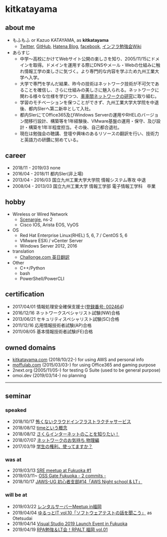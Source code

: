 # kitkatayama

## about me

* もふもふ or Kazuo KATAYAMA, as <b>kitkatayama</b>
  * [Twitter](https://twitter.com/kitkatayama), [GitHub](https://github.com/kitkatayama), [Hatena Blog](https://moffumoffu.hatenablog.com/), [facebook](https://www.facebook.com/kitkazuokatayama), [インフラ勉強会Wiki](https://wiki.infra-workshop.tech/user/kitkatayama)
* あらすじ
  * 中学～高校にかけてWebサイト公開の楽しさを知り、2005/11/15にドメインを取得。ドメインを運用する際にDNSやメール・Webの仕組みに触れ情報工学の楽しさに気づく。より専門的な内容を学ぶため九州工業大学へ入学。
  * 大学で専門を学んだ結果、昨今の技術はネットワーク技術が不可欠であることを確信し、さらに仕組みの美しさに魅入られる。ネットワークに関わる様々な仕様を学びつつ、[車車間ネットワークの研究](https://www.toyota-itc.com/publications/index.php?year=1&user=1167)に取り組む。
  * 学習のモチベーションを保つことができず、九州工業大学大学院を中退後、都内SIerへ第二新卒として入社。
  * 都内SIerにてOffice365及びWindows Serverの運用やRHELのバージョン間移行設計、構築等を1年経験後、VMware基盤の運用・保守、及び設計・構築を1年半程度担当。その後、自己都合退社。
  * 現在は勉強会の聴講、登壇や興味のあるリソースの翻訳を行い、技術力と英語力の研鑽に努めている。

## career

* 2018/11 - 2019/03 none
* 2016/04 - 2018/11 都内SIer(非上場)
* 2013/04 - 2016/03 国立九州工業大学大学院 情報システム専攻 中退
* 2008/04 - 2013/03 国立九州工業大学 情報工学部 電子情報工学科　卒業

## hobby

* Wireless or Wired Network
  * [Scenargie](https://www.spacetime-eng.com/en/), ns-2
  * Cisco IOS, Arista EOS, VyOS
* OS
  * Red Hat Enterprise Linux(RHEL) 5, 6, 7 / CentOS 5, 6
  * VMware ESXi / vCenter Server
  * Windows Server 2012, 2016
* translation
  * [Challonge.com 英日翻訳](https://moffumoffu.hatenablog.com/entry/2019/03/02/184623)
* Other
  * C++/Python
  * bash
  * PowerShell/PowerCLI

## certification

* 2017/04/01 情報処理安全確保支援士([登録番号: 002464](https://riss.ipa.go.jp/r?r=002464))
* 2016/12/16 ネットワークスペシャリスト試験(NW)合格
* 2013/06/21 セキュリティスペシャリスト試験(SC)合格
* 2011/12/16 応用情報技術者試験(AP)合格
* 2011/08/05 基本情報技術者試験(FE)合格

## owned domains

* [kitkatayama.com](https://kitkatayama.com/) (2018/10/22-) for using AWS and personal info
* [moffulab.com](https://moffulab.com/) (2015/03/03-) for using Office365 and gaming purpose
* 2next.org (2005/11/05-) for testing G Suite (used to be general purpose)
* omoi.dev (2019/03/14-) no planning

---

## seminar

### speaked

* 2018/10/17 [怖くないクラウドインフラストラクチャサービス](https://moffumoffu.hatenablog.com/entry/2018/10/18/202840)
* 2018/08/12 [timeという概念](https://moffumoffu.hatenablog.com/entry/2018/10/18/204454)
* 2018/08/12 [さくらインターネットのことを知りたい！](https://moffumoffu.hatenablog.com/entry/2018/10/18/204454)
* 2018/07/07 [ネットワークのお気持ち 物理編](https://moffumoffu.hatenablog.com/entry/2018/08/04/092854)
* 2017/03/19 [学生の権利、使ってますか？](https://www.slideshare.net/KazuoKatayama/ss-73352980)

### was at

* 2019/03/13 [SRE meetup at Fukuoka #1](https://moffumoffu.hatenablog.com/entry/2019/03/14/031112)
* 2019/03/11~ [OSS Gate Fukuoka - 2 commits -](https://moffumoffu.hatenablog.com/entry/2019/03/15/211221)
* 2018/10/17 [JAWS-UG 初心者支部#14「AWS Night school & LT」](https://moffumoffu.hatenablog.com/entry/2018/10/18/202840)

### will be at

* 2019/03/22 [レンタルサーバーMeetup in福岡](https://pepabo.connpass.com/event/121825/)
* 2019/04/04 [ゆるっとIT vol.10「ソフトウェアテストの話を聞こう」](https://yurutto-it.connpass.com/event/123280/) as Otetsudai
* 2019/04/14 [Visual Studio 2019 Launch Event in Fukuoka](https://fukuten.connpass.com/event/121948/)
* 2019/04/19 [RPA勉強＆LT会！RPALT 福岡 vol.01](https://rpacommunity.connpass.com/event/123191/)